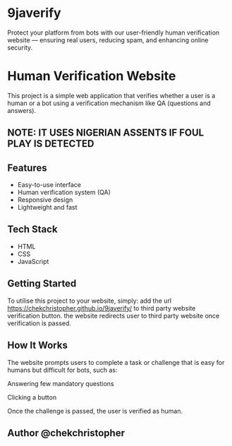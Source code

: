 # 9javerify
Protect your platform from bots with our user-friendly human verification website — ensuring real users, reducing spam, and enhancing online security.

# Human Verification Website

This project is a simple web application that verifies whether a user is a human or a bot using a verification mechanism like QA (questions and answers). 

## NOTE: IT USES NIGERIAN ASSENTS IF FOUL PLAY IS DETECTED 

## Features

- Easy-to-use interface
- Human verification system (QA)
- Responsive design
- Lightweight and fast

## Tech Stack

- HTML
- CSS
- JavaScript

## Getting Started

To utilise this project to your website, simply:
add the url https://chekchristopher.github.io/9javerify/ to third party website verification button.
the website redirects user to third party website once verification is passed.

## How It Works
The website prompts users to complete a task or challenge that is easy for humans but difficult for bots, such as:

Answering few mandatory questions

Clicking a button

Once the challenge is passed, the user is verified as human.

## Author @chekchristopher

